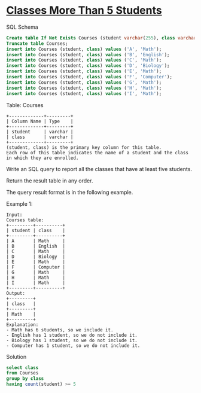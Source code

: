 # [Classes More Than 5 Students](https://leetcode.com/problems/classes-more-than-5-students/)

SQL Schema
```sql
Create table If Not Exists Courses (student varchar(255), class varchar(255));
Truncate table Courses;
insert into Courses (student, class) values ('A', 'Math');
insert into Courses (student, class) values ('B', 'English');
insert into Courses (student, class) values ('C', 'Math');
insert into Courses (student, class) values ('D', 'Biology');
insert into Courses (student, class) values ('E', 'Math');
insert into Courses (student, class) values ('F', 'Computer');
insert into Courses (student, class) values ('G', 'Math');
insert into Courses (student, class) values ('H', 'Math');
insert into Courses (student, class) values ('I', 'Math');
```

Table: Courses
```
+-------------+---------+
| Column Name | Type    |
+-------------+---------+
| student     | varchar |
| class       | varchar |
+-------------+---------+
(student, class) is the primary key column for this table.
Each row of this table indicates the name of a student and the class in which they are enrolled.
```

Write an SQL query to report all the classes that have at least five students.

Return the result table in any order.

The query result format is in the following example.

Example 1:
```
Input: 
Courses table:
+---------+----------+
| student | class    |
+---------+----------+
| A       | Math     |
| B       | English  |
| C       | Math     |
| D       | Biology  |
| E       | Math     |
| F       | Computer |
| G       | Math     |
| H       | Math     |
| I       | Math     |
+---------+----------+
Output: 
+---------+
| class   |
+---------+
| Math    |
+---------+
Explanation: 
- Math has 6 students, so we include it.
- English has 1 student, so we do not include it.
- Biology has 1 student, so we do not include it.
- Computer has 1 student, so we do not include it.
```
Solution
```sql
select class
from Courses
group by class
having count(student) >= 5
```